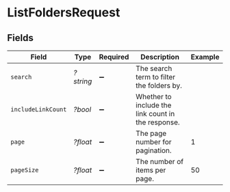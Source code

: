 # ListFoldersRequest


## Fields

| Field                                              | Type                                               | Required                                           | Description                                        | Example                                            |
| -------------------------------------------------- | -------------------------------------------------- | -------------------------------------------------- | -------------------------------------------------- | -------------------------------------------------- |
| `search`                                           | *?string*                                          | :heavy_minus_sign:                                 | The search term to filter the folders by.          |                                                    |
| `includeLinkCount`                                 | *?bool*                                            | :heavy_minus_sign:                                 | Whether to include the link count in the response. |                                                    |
| `page`                                             | *?float*                                           | :heavy_minus_sign:                                 | The page number for pagination.                    | 1                                                  |
| `pageSize`                                         | *?float*                                           | :heavy_minus_sign:                                 | The number of items per page.                      | 50                                                 |